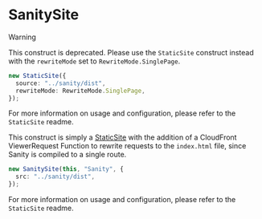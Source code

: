 # SanitySite

> [!WARNING]
>
> This construct is deprecated. Please use the `StaticSite` construct instead with the `rewriteMode` set to `RewriteMode.SinglePage`.
>
> ```ts
> new StaticSite({
>   source: "../sanity/dist",
>   rewriteMode: RewriteMode.SinglePage,
> });
> ```
>
> For more information on usage and configuration, please refer to the `StaticSite` readme.

This construct is simply a [StaticSite](https://github.com/codedazur/toolkit/tree/main/packages/cdk-static-site#readme) with the addition of a CloudFront ViewerRequest Function to rewrite requests to the `index.html` file, since Sanity is compiled to a single route.

```ts
new SanitySite(this, "Sanity", {
  src: "../sanity/dist",
});
```

For more information on usage and configuration, please refer to the `StaticSite` readme.
